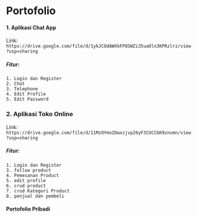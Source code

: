 # Portofolio

#### 1. Aplikasi Chat App
Link:
```https://drive.google.com/file/d/1ykJCOdAWXkFP8SWZi35uaOln3KPRzlrz/view?usp=sharing```

##### Fitur:
```
1. Login dan Register
2. Chat
3. Telephone
4. Edit Profile
5. Edit Password
```

### 2. Aplikasi Toko Online
Link:
``https://drive.google.com/file/d/11MzOYmo2Dwxzjvp26yF3CUCCbK9znvmn/view?usp=sharing``

##### Fitur:
```
1. Login dan Register
3. follow product
4. Pemesanan Product
5. edit profile
6. crud product
7. crud Kategori Product
8. penjual dan pembeli
```


#### Portofolio Pribadi
